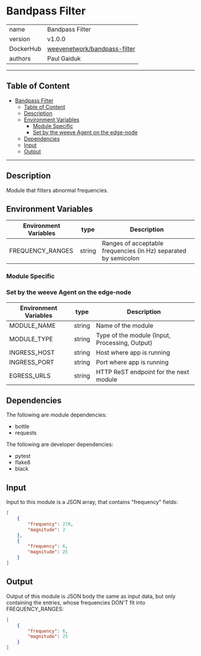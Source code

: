 # Bandpass Filter

|           |                                                                                       |
| --------- | ------------------------------------------------------------------------------------- |
| name      | Bandpass Filter                                                                       |
| version   | v1.0.0                                                                                |
| DockerHub | [weevenetwork/bandpass-filter](https://hub.docker.com/r/weevenetwork/bandpass-filter) |
| authors   | Paul Gaiduk                                                                           |

***
## Table of Content

- [Bandpass Filter](#bandpass-filter)
  - [Table of Content](#table-of-content)
  - [Description](#description)
  - [Environment Variables](#environment-variables)
    - [Module Specific](#module-specific)
    - [Set by the weeve Agent on the edge-node](#set-by-the-weeve-agent-on-the-edge-node)
  - [Dependencies](#dependencies)
  - [Input](#input)
  - [Output](#output)
***

## Description

Module that filters abnormal frequencies.

## Environment Variables

| Environment Variables | type   | Description                                                     |
| --------------------- | ------ | --------------------------------------------------------------- |
| FREQUENCY_RANGES      | string | Ranges of acceptable frequencies (in Hz) separated by semicolon |

### Module Specific

### Set by the weeve Agent on the edge-node

| Environment Variables | type   | Description                                    |
| --------------------- | ------ | ---------------------------------------------- |
| MODULE_NAME           | string | Name of the module                             |
| MODULE_TYPE           | string | Type of the module (Input, Processing, Output) |
| INGRESS_HOST          | string | Host where app is running                      |
| INGRESS_PORT          | string | Port where app is running                      |
| EGRESS_URLS           | string | HTTP ReST endpoint for the next module         |

## Dependencies

The following are module dependencies:

* bottle
* requests

The following are developer dependencies:

* pytest
* flake8
* black

## Input

Input to this module is a JSON array, that contains "frequency" fields:

```json
[
    {
        "frequency": 270,
        "magnitude": 2
    },
    {
        "frequency": 6,
        "magnitude": 25
    }
]
```


## Output
Output of this module is JSON body the same as input data, but only containing the entries, whose frequencies DON'T fit into FREQUENCY_RANGES:

```json
[
    {
        "frequency": 6,
        "magnitude": 25
    }
]
```
